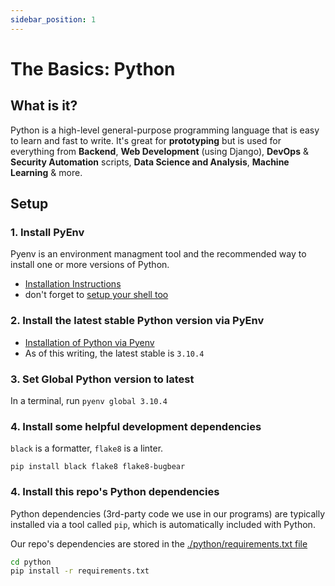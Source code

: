 ```yaml
---
sidebar_position: 1
---
```


# The Basics: Python

## What is it?
Python is a high-level general-purpose programming language that is easy to learn and fast to write. It's great for **prototyping** but is used for everything from **Backend**, **Web Development** (using Django), **DevOps** & **Security Automation** scripts, **Data Science and Analysis**, **Machine Learning** & more.

## Setup

### 1. Install PyEnv
Pyenv is an environment managment tool and the recommended way to install one or more versions of Python.
- [Installation Instructions](https://github.com/pyenv/pyenv#installation)
- don't forget to [setup your shell too](https://github.com/pyenv/pyenv#set-up-your-shell-environment-for-pyenv)

### 2. Install the latest stable Python version via PyEnv
- [Installation of Python via Pyenv](https://github.com/pyenv/pyenv#install-additional-python-versions)
- As of this writing, the latest stable is `3.10.4`

### 3. Set Global Python version to latest
In a terminal, run `pyenv global 3.10.4`

### 4. Install some helpful development dependencies
`black` is a formatter, `flake8` is a linter.
```
pip install black flake8 flake8-bugbear
```

### 4. Install this repo's Python dependencies
Python dependencies (3rd-party code we use in our programs) are typically installed via a tool called `pip`, which is automatically included with Python.

Our repo's dependencies are stored in the [./python/requirements.txt file](./requirements.txt)

```sh
cd python
pip install -r requirements.txt
```


